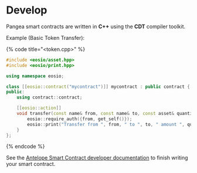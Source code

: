 # Develop

Pangea smart contracts are written in **C++** using the **CDT** compiler toolkit.

Example (Basic Token Transfer):

{% code title="<token.cpp>" %}
```cpp
#include <eosio/asset.hpp>
#include <eosio/print.hpp>

using namespace eosio;

class [[eosio::contract("mycontract")]] mycontract : public contract {
public:
    using contract::contract;

    [[eosio::action]]
    void transfer(const name& from, const name& to, const asset& quantity, const std::string& memo) {
        eosio::require_auth({from, get_self()});
        eosio::print("Transfer from ", from, " to ", to, " amount ", quantity);
    }
};
```
{% endcode %}

See the [Antelope Smart Contract developer documentation](https://docs.antelope.io/docs/latest/getting-started/smart-contract-development/) to finish writing your smart contract.
